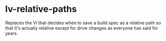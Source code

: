 # lv-relative-paths
Replaces the VI that decides when to save a build spec as a relative path so that it's actually relative except for drive changes as everyone has said for years.
